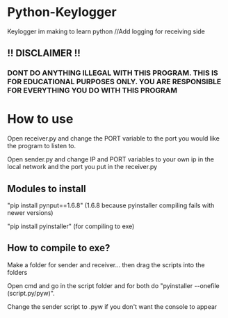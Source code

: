 # Python-Keylogger
Keylogger im making to learn python
//Add logging for receiving side
<h2> <b>!! DISCLAIMER !!</b> </h2>
<h3> <b> DONT DO ANYTHING ILLEGAL WITH THIS PROGRAM. THIS IS FOR EDUCATIONAL PURPOSES ONLY. YOU ARE RESPONSIBLE FOR EVERYTHING YOU DO WITH THIS PROGRAM </b> </h3>
<h1> How to use </h1>
<p> Open receiver.py and change the PORT variable to the port you would like the program to listen to. </p>
<p> Open sender.py and change IP and PORT variables to your own ip in the local network and the port you put in the receiver.py</p>

<h2> Modules to install </h2>
<p> "pip install pynput==1.6.8" (1.6.8 because pyinstaller compiling fails with newer versions) </p>
<p> "pip install pyinstaller" (for compiling to exe) </p>

<h2> How to compile to exe? </h2>
<p> Make a folder for sender and receiver... then drag the scripts into the folders </p>
<p> Open cmd and go in the script folder and for both do "pyinstaller --onefile (script.py/pyw)". </p>
<p> Change the sender script to .pyw if you don't want the console to appear </p>
